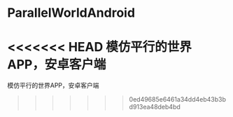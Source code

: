 # ParallelWorldAndroid
<<<<<<< HEAD
模仿平行的世界APP，安卓客户端
=======
模仿平行的世界APP，安卓客户端 
>>>>>>> 0ed49685e6461a34dd4eb43b3bd913ea48deb4bd
